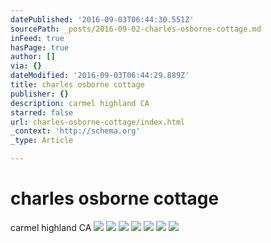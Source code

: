 ```yaml
---
datePublished: '2016-09-03T06:44:30.551Z'
sourcePath: _posts/2016-09-02-charles-osborne-cottage.md
inFeed: true
hasPage: true
author: []
via: {}
dateModified: '2016-09-03T06:44:29.889Z'
title: charles osborne cottage
publisher: {}
description: carmel highland CA
starred: false
url: charles-osborne-cottage/index.html
_context: 'http://schema.org'
_type: Article

---
```

# charles osborne cottage

carmel highland CA
![](https://the-grid-user-content.s3-us-west-2.amazonaws.com/7733b940-ee77-48c6-b946-86d93f6749fa.jpg)
![](https://the-grid-user-content.s3-us-west-2.amazonaws.com/448ac45d-3efc-4a64-bc0f-77fb3cf9fd62.jpg)
![](https://the-grid-user-content.s3-us-west-2.amazonaws.com/6b043994-aba2-49cb-886b-5d266fe90f5d.jpg)
![](https://the-grid-user-content.s3-us-west-2.amazonaws.com/6e87f40f-08ac-4dc2-a68a-2a0c9831471b.jpg)
![](https://the-grid-user-content.s3-us-west-2.amazonaws.com/f0cb7807-ccc3-47d8-b2eb-06eb3c3d1e61.jpg)
![](https://the-grid-user-content.s3-us-west-2.amazonaws.com/afe2762a-70b3-4c62-9225-d85334c4a0e7.jpg)
![](https://the-grid-user-content.s3-us-west-2.amazonaws.com/4ba9a8d9-0226-4df5-bba1-63df57d412b2.jpg)